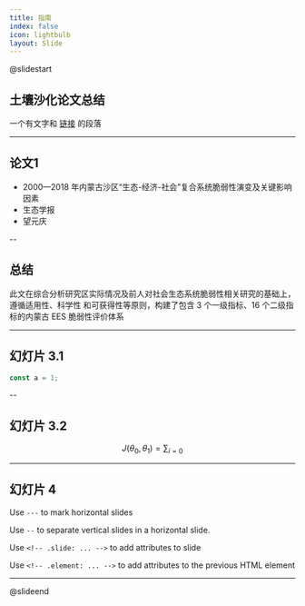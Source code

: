 ```yaml
---
title: 指南
index: false
icon: lightbulb
layout: Slide
---
```


@slidestart

## 土壤沙化论文总结

一个有文字和 [链接](https://mister-hope.com) 的段落

---

## 论文1
- 2000—2018 年内蒙古沙区“生态-经济-社会”复合系统脆弱性演变及关键影响因素
- 生态学报
- 望元庆

--

## 总结

此文在综合分析研究区实际情况及前人对社会生态系统脆弱性相关研究的基础上，遵循适用性、科学性
和可获得性等原则，构建了包含 3 个一级指标、16 个二级指标的内蒙古 EES 脆弱性评价体系

---

## 幻灯片 3.1

```js
const a = 1;
```

--

## 幻灯片 3.2

$$
J(\theta_0,\theta_1) = \sum_{i=0}
$$

---

## 幻灯片 4

<!-- .element: class="r-fit-text" -->

Use `---` to mark horizontal slides

<!-- .element: class="fragment fade-in" -->

Use `--` to separate vertical slides in a horizontal slide.

<!-- .element: class="fragment fade-in" -->

Use `<!-- .slide: ... -->` to add attributes to slide

<!-- .element: class="fragment fade-in" -->

Use `<!-- .element: ... -->` to add attributes to the previous HTML element

<!-- .element: class="fragment fade-in" -->

---

<!-- .slide: data-transition="slide" data-auto-animate -->

@slideend